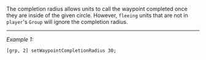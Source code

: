The completion radius allows units to call the waypoint completed once they are inside of the given circle. However, `fleeing` units that are not in `player`'s `Group` will ignore the completion radius.


---
*Example 1:*
```sqf
[grp, 2] setWaypointCompletionRadius 30;
```